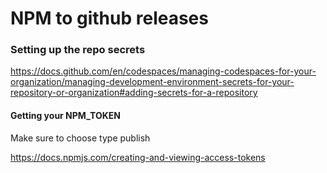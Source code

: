 # NPM to github releases

### Setting up the repo secrets

https://docs.github.com/en/codespaces/managing-codespaces-for-your-organization/managing-development-environment-secrets-for-your-repository-or-organization#adding-secrets-for-a-repository

#### Getting your NPM_TOKEN

Make sure to choose type publish

https://docs.npmjs.com/creating-and-viewing-access-tokens

